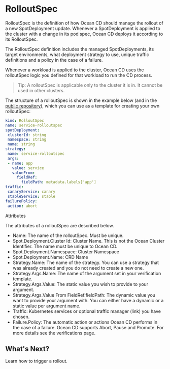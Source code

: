 # RolloutSpec

RolloutSpec is the definition of how Ocean CD should manage the rollout of a new SpotDeployment update.
Whenever a SpotDeployment is applied to the cluster with a change in its pod spec, Ocean CD deploys it according to its RolloutSpec.


The RolloutSpec definition includes the managed SpotDeployments, its target environments, what deployment strategy to use, unique traffic definitions and a policy in the case of a failure.

Whenever a workload is applied to the cluster, Ocean CD uses the rolloutSpec logic you defined for that workload to run the CD process.

> Tip: A rolloutSpec is applicable only to the cluster it is in. It cannot be used in other clusters.

The structure of a rolloutSpec is shown in the example below (and in the [public repository](https://github.com/spotinst/spot-oceancd-releases/tree/main/Quick%20Start%20%26%20Examples)), which you can use as a template for creating your own rolloutSpec:

```yaml
kind: RolloutSpec
name: service-rolloutspec
spotDeployment:
 clusterId: string
 namespace: string
 name: string
strategy:
 name: service-rolloutspec
 args:
 - name: app
   value: service
   valueFrom:
     fieldRef:
       fieldPath: metadata.labels['app']
traffic:
 canaryService: canary
 stableService: stable
failurePolicy:
 action: abort
```

Attributes   

The attributes of a rolloutSpec are described below.

* Name: The name of the rolloutSpec. Must be unique.
* Spot.Deployment.Cluster Id: Cluster Name. This is not the Ocean Cluster Identifier. The name must be unique to Ocean CD.
* Spot.Deployment.Namespace: Cluster Namespace
* Spot.Deployment.Name: CRD Name
* Strategy.Name: The name of the strategy. You can use a strategy that was already created and you do not need to create a new one.
* Strategy.Args.Name: The name of the argument set in your verification template.
* Strategy.Args.Value: The static value you wish to provide to your argument.
* Strategy.Args.Value From FieldRef.fieldPath: The dynamic value you want to provide your argument with. You can either have a dynamic or a static value per argument name.  
* Traffic: Kubernetes services or optional traffic manager (link) you have chosen.  
* Failure.Policy: The automatic action or actions Ocean CD performs in the case of a failure. Ocean CD supports Abort, Pause and Promote. For more details see the verifications page.  

## What's Next? 

Learn how to trigger a rollout.
